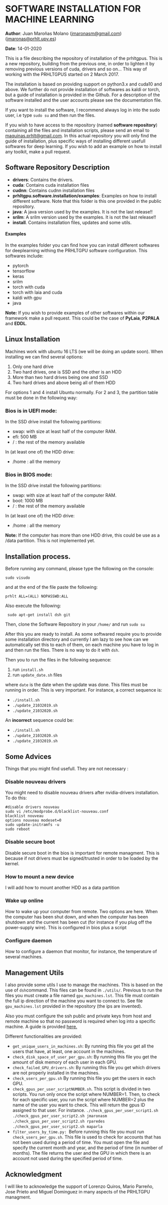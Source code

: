 # SOFTWARE INSTALLATION FOR MACHINE LEARNING
**Author**: Juan Maroñas Molano (jmaronasm@gmail.com) (jmaronas@prhlt.upv.es)

**Date**: 14-01-2020

This is a file describing the repository of installation of the prhltgpus. This is a new repository, building from the previous one, in order to lighten it by removing previous versions of cuda, drivers and so on... This way of working with the PRHLTGPUS started on 2 March 2017.

The installation is based on providing support on python3.x and cuda10 and above. We further do not provide installation of softwares as kaldi or torch, but a guide of installation is provided in the Github. For a description of the software installed and the user accounts please see the documentation file.

If you want to install the software, I recommend always log in into the sudo user, i.e type ```sudo su``` and then run the files.

If you wish to have access to the repository (named **software repository**) containing all the files and installation scripts, please send an email to maquinas.prhlt@gmail.com. In this actual repository you will only find the guide of installation, plus specific ways of installing different usefull softwares for deep learning. If you wish to add an example on how to install any toolkit, make a pull request.

## Software Repository Description

* **drivers**: Contains the drivers. 
*  **cuda**: Contains cuda installation files
*  **cudnn**: Contains cudnn installation files
*  **prhltgpu.software.installation/examples**: Examples on how to install different software. Note that this folder is this one provided in the public repository.
*  **java**:  A java version used by the examples. It is not the last release!!
*  **srilm**:  A srilm version used by the examples. It is not the last release!!
* **install**. Contains installation files, updates and some utils.

#### Examples

In the examples folder you can find  how you can install different softwares for deeplearning withing the PRHLTGPU software configuration. This softwares include:

* pytorch
* tensorflow
* keras
* srilm
* torch with cuda
* torch with laia and cuda
* kaldi with gpu
* java

**Note:** If you wish to provide examples of other softwares within our framework make a pull request.  This could be the case of **PyLaia**, **P2PALA** and **EDDL**.


## Linux Installation

Machines work with ubuntu 16 LTS (we will be doing an update soon). When installing we can find several options:
	
1. Only one hard drive
2. Two hard drives, one is SSD and the other is an HDD
3. More than two hard drives being one and SSD
4. Two hard drives and above being all of them HDD

For options 1 and 4 install Ubuntu normally.  For 2 and 3, the partition table must be done in the following way:

### Bios is in UEFI mode:

In the SSD drive install the following partitions:

* swap: with size at least half of the computer RAM.
* efi: 500 MB
* / : the rest of the memory available

In (at least one of) the HDD drive:
* /home : all the memory

### Bios in BIOS mode:
In the SSD drive install the following partitions:

* swap: with size at least half of the computer RAM.
* boot: 1000 MB
* / : the rest of the memory available

In (at least one of) the HDD drive:
* /home : all the memory

**Note:**  If the computer has more than one HDD drive, this could be use as a /data partition. This is not implemented yet.

## Installation process.

Before running any command, please type the following on the console:

```sudo visudo```

and at the end of the file paste the following:

```prhlt ALL=(ALL) NOPASSWD:ALL```

Also execute the following:

``` sudo apt-get install dsh git```

Then, clone the Software Repository in your ```/home/``` and run ```sudo su```

After this you are ready to install. As some softwared require you to provide some installation directory and currently I am lazy to see how can we automatically set this to each of them, on each machine you have to log in and then run the files. There is no way to do it with ``dsh``.

Then you to run the files in the following sequence:

1. run ```install.sh```
2. run ```update_date.sh``` files

where ```date``` is the date when the update was done. This files must be running in order. This is very important. For instance, a correct  sequence is:
* ```./install.sh```
* ```./update_21032019.sh```
*  ```./update_21032020.sh```

An **incorrect** sequence could be:

* ```./install.sh```
* ```./update_21032020.sh```
* ```./update_21032019.sh```


## Some Advices

Things that you might find usefull. They are not necessary :

### Disable nouveau drivers

You might need to disable nouveau drivers after nvidia-drivers installation. To do this:

```
#disable drivers nouveau
sudo vi /etc/modprobe.d/blacklist-nouveau.conf
blacklist nouveau
options nouveau modeset=0
sudo update-initramfs -u
sudo reboot
```

### Disable secure boot

Disable secure boot in the bios is important for remote managment. This is because if not drivers must be signed/trusted in order to be loaded by the kernel.

### How to mount a new device
I will add how to mount another HDD as a data partition

### Wake up online
How to wake up your computer from remote. Two options are here. When the computer has been shut down, and when the computer has been shutdown and the current has been cut (for instance if you plug off the power-supply wire). This is configured in bios plus a script

### Configure daemon
How to configure a daemon that monitor, for instance, the temperature of several machines.

## Management Utils

I also provide some utils I use to manage the machines. This is based on the use of ```dsh```command. This files can be found in ```./utils/```.  Previous to run the files you must create a file named ```gpu_machines.lst```. This file must contain the full ip direction of the machine you want to connect to. See file ```gpu_machines.lst```  provided in the repository (the ips are invented). 

Also you must configure the ssh public and private keys from host and remote machine so that no password is required when log into a specific machine.  A guide is provided [here.](https://www.thegeekstuff.com/2008/11/3-steps-to-perform-ssh-login-without-password-using-ssh-keygen-ssh-copy-id/)

Different functionalities are provided:

* ```get_unique_users_in_machines.sh```: By running this file you get all the users that have, at least, one account in the machines. 
* ```check_disk_space_of_user_per_gpu.sh```: By running this file you get the amount of disk memory of each user in each GPU.
* ```check_failed_GPU_drivers.sh```: By running this file you get which drivers are not properly installed in the machines.
* ```check_users_per_gpu.sh``` By running this file you get the users in each GPU.
* ```check_gpus_per_user_scriptNUMBER.sh```. This script is divided in two scripts. You run only once the script where NUMBER=1. Then, to check for each specific user, you run the script where NUMBER=2 plus the name of the user you want to check. This will return the gpus ID assigned to that user. For instance.
	 ```./check_gpus_per_user_script1.sh```
	 ```./check_gpus_per_user_script2.sh jmaronasm```
	 ```./check_gpus_per_user_script2.sh rparedes```
	 ```./check_gpus_per_user_script2.sh maparla```
* ```filter_users_by_time.py: ```Before running this file you must run ```check_users_per_gpu.sh```. This file is used to check for accounts that has not been used during a period of time. You must open the file and specify the current month and year, and the period of time (in number of months). The file returns the user and the GPU in which there is an account not used during the specified period of time.

## Acknowledgment

I will like to acknowledge the support of Lorenzo Quiros, Mario Parreño, Jose Prieto and Miguel Dominguez in  many aspects of the PRHLTGPU managment. 




